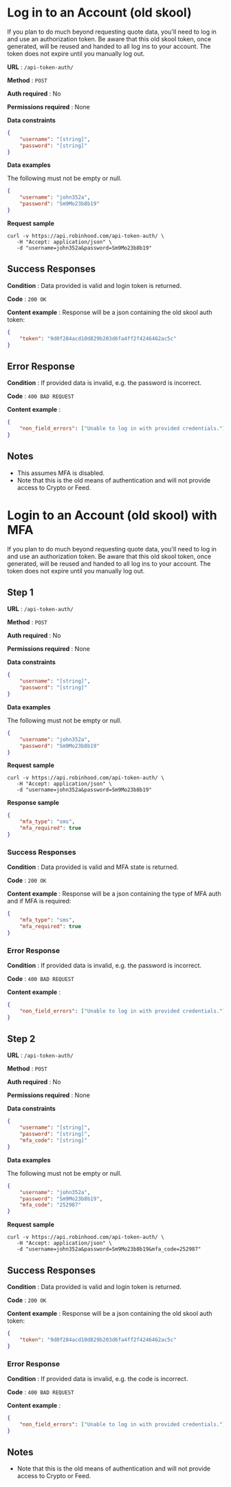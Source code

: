 # Log in to an Account (old skool)

If you plan to do much beyond requesting quote data, you'll need to log in and use an authorization token. Be aware that this old skool token, once generated, will be reused and handed to all log ins to your account. The token does not expire until you manually log out.

**URL** : `/api-token-auth/`

**Method** : `POST`

**Auth required** : No

**Permissions required** : None

**Data constraints**

```json
{
    "username": "[string]",
    "password": "[string]"
}
```

**Data examples**

The following must not be empty or null.

```json
{
    "username": "john352a",
    "password": "Sm9Mo23b8b19"
}
```

**Request sample**

```
curl -v https://api.robinhood.com/api-token-auth/ \
   -H "Accept: application/json" \
   -d "username=john352a&password=Sm9Mo23b8b19"
```

## Success Responses

**Condition** : Data provided is valid and login token is returned.

**Code** : `200 OK`

**Content example** : Response will be a json containing the old skool auth token:

```json
{
    "token": "9d0f284acd10d829b203d6fa4ff2f4246462ac5c"
}
```

## Error Response

**Condition** : If provided data is invalid, e.g. the password is incorrect.

**Code** : `400 BAD REQUEST`

**Content example** :

```json
{
    "non_field_errors": ["Unable to log in with provided credentials."]
}
```

## Notes

* This assumes MFA is disabled.
* Note that this is the old means of authentication and will not provide access to Crypto or Feed.

# Login to an Account (old skool) with MFA

If you plan to do much beyond requesting quote data, you'll need to log in and use an authorization token. Be aware that this old skool token, once generated, will be reused and handed to all log ins to your account. The token does not expire until you manually log out.

## Step 1

**URL** : `/api-token-auth/`

**Method** : `POST`

**Auth required** : No

**Permissions required** : None

**Data constraints**

```json
{
    "username": "[string]",
    "password": "[string]"
}
```

**Data examples**

The following must not be empty or null.

```json
{
    "username": "john352a",
    "password": "Sm9Mo23b8b19"
}
```

**Request sample**

```
curl -v https://api.robinhood.com/api-token-auth/ \
   -H "Accept: application/json" \
   -d "username=john352a&password=Sm9Mo23b8b19"
```

**Response sample**

```json
{
    "mfa_type": "sms",
    "mfa_required": true
}
```

### Success Responses

**Condition** : Data provided is valid and MFA state is returned.

**Code** : `200 OK`

**Content example** : Response will be a json containing the type of MFA auth and if MFA is required:

```json
{
    "mfa_type": "sms",
    "mfa_required": true
}
```

### Error Response

**Condition** : If provided data is invalid, e.g. the password is incorrect.

**Code** : `400 BAD REQUEST`

**Content example** :

```json
{
    "non_field_errors": ["Unable to log in with provided credentials."]
}
```

## Step 2

**URL** : `/api-token-auth/`

**Method** : `POST`

**Auth required** : No

**Permissions required** : None

**Data constraints**

```json
{
    "username": "[string]",
    "password": "[string]",
    "mfa_code": "[string]"
}
```

**Data examples**

The following must not be empty or null.

```json
{
    "username": "john352a",
    "password": "Sm9Mo23b8b19",
    "mfa_code": "252987"
}
```

**Request sample**

```
curl -v https://api.robinhood.com/api-token-auth/ \
   -H "Accept: application/json" \
   -d "username=john352a&password=Sm9Mo23b8b19&mfa_code=252987"
```

## Success Responses

**Condition** : Data provided is valid and login token is returned.

**Code** : `200 OK`

**Content example** : Response will be a json containing the old skool auth token:

```json
{
    "token": "9d0f284acd10d829b203d6fa4ff2f4246462ac5c"
}
```

### Error Response

**Condition** : If provided data is invalid, e.g. the code is incorrect.

**Code** : `400 BAD REQUEST`

**Content example** :

```json
{
    "non_field_errors": ["Unable to log in with provided credentials."]
}
```

## Notes

* Note that this is the old means of authentication and will not provide access to Crypto or Feed.